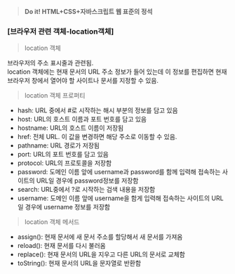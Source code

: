 > #### Do it! HTML+CSS+자바스크립트 웹 표준의 정석
 ### [브라우저 관련 객체-location객체]
 > location 객체

 브라우저의 주소 표시줄과 관련됨.  
 location 객체에는 현재 문서의 URL 주소 정보가 들어 있는데 이 정보를 편집하면 현재 브라우저 창에서 열어야 할 사이트나 문서를 지정할 수 있음.

 > location 객체 프로퍼티
 - hash: URL 중에서 #로 시작하는 해시 부분의 정보를 담고 있음
 - host: URL의 호스트 이름과 포트 번호를 담고 있음 
 - hostname: URL의 호스트 이름이 저장됨
 - href: 전체 URL. 이 값을 변경하면 해당 주소로 이동할 수 있음.
 - pathname: URL 경로가 저장됨
 - port: URL의 포트 번호를 담고 있음
 - protocol: URL의 프로토콜을 저장함
 - password: 도메인 이름 앞에 username과 password를 함께 입력해 접속하는 사이트의 URL일 경우에 password정보를 저장함
 - search: URL중에서 ?로 시작하는 검색 내용을 저장함
 - username: 도메인 이름 앞에 username을 함게 입력해 접속하는 사이트의 URL일 경우에 username 정보를 저장함

 > location 객체 메서드
 - assign(): 현재 문서에 새 문서 주소를 할당해서 새 문서를 가져옴
 - reload(): 현재 문서를 다시 불러옴
 - replace(): 현재 문서의 URL을 지우고 다른 URL의 문서로 교체함
 - toString(): 현재 문서의 URL을 문자열로 반환함 